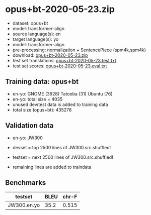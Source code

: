 # opus+bt-2020-05-23.zip

* dataset: opus+bt
* model: transformer-align
* source language(s): en
* target language(s): yo
* model: transformer-align
* pre-processing: normalization + SentencePiece (spm4k,spm4k)
* download: [opus+bt-2020-05-23.zip](https://object.pouta.csc.fi/OPUS-MT-models/en-yo/opus+bt-2020-05-23.zip)
* test set translations: [opus+bt-2020-05-23.test.txt](https://object.pouta.csc.fi/OPUS-MT-models/en-yo/opus+bt-2020-05-23.test.txt)
* test set scores: [opus+bt-2020-05-23.eval.txt](https://object.pouta.csc.fi/OPUS-MT-models/en-yo/opus+bt-2020-05-23.eval.txt)

## Training data:  opus+bt

* en-yo: GNOME (3928) Tatoeba (31) Ubuntu (76) 
* en-yo: total size = 4035
* unused dev/test data is added to training data
* total size (opus+bt): 435278


## Validation data

* en-yo: JW300

* devset = top 2500  lines of JW300.src.shuffled!
* testset = next 2500  lines of JW300.src.shuffled!
* remaining lines are added to traindata

## Benchmarks

| testset               | BLEU  | chr-F |
|-----------------------|-------|-------|
| JW300.en.yo 	| 35.2 	| 0.515 |

